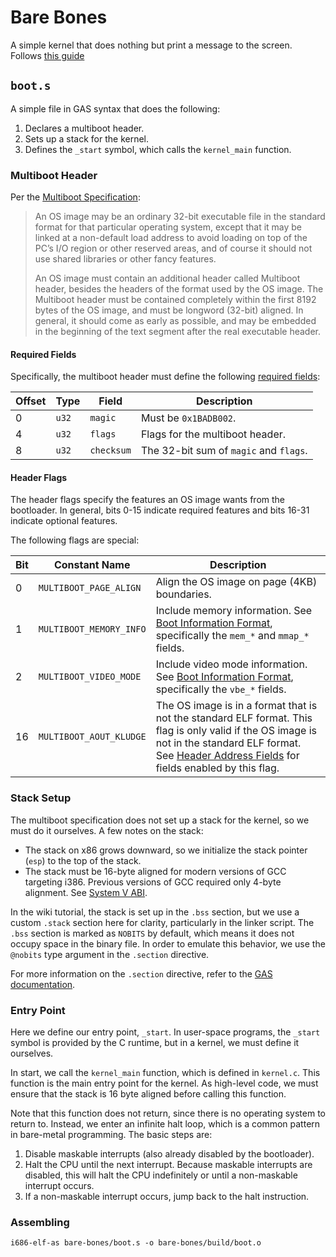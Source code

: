 # Bare Bones

A simple kernel that does nothing but print a message to the screen. Follows [this guide](https://wiki.osdev.org/Bare_Bones)

## `boot.s`

A simple file in GAS syntax that does the following:

1. Declares a multiboot header.
2. Sets up a stack for the kernel.
3. Defines the `_start` symbol, which calls the `kernel_main` function.

### Multiboot Header

Per the [Multiboot Specification](https://www.gnu.org/software/grub/manual/multiboot/multiboot.html):

> An OS image may be an ordinary 32-bit executable file in the standard format for that particular operating system, except that it may be linked at a non-default load address to avoid loading on top of the PC’s I/O region or other reserved areas, and of course it should not use shared libraries or other fancy features.
>
> An OS image must contain an additional header called Multiboot header, besides the headers of the format used by the OS image. The Multiboot header must be contained completely within the first 8192 bytes of the OS image, and must be longword (32-bit) aligned. In general, it should come as early as possible, and may be embedded in the beginning of the text segment after the real executable header.

#### Required Fields

Specifically, the multiboot header must define the following [required fields](https://www.gnu.org/software/grub/manual/multiboot/multiboot.html#Header-magic-fields):

| Offset | Type  | Field      | Description                            |
| ------ | ----- | ---------- | -------------------------------------- |
| 0      | `u32` | `magic`    | Must be `0x1BADB002`.                  |
| 4      | `u32` | `flags`    | Flags for the multiboot header.        |
| 8      | `u32` | `checksum` | The 32-bit sum of `magic` and `flags`. |

#### Header Flags

The header flags specify the features an OS image wants from the bootloader. In general, bits 0-15 indicate required features and bits 16-31 indicate optional features.

The following flags are special:

| Bit | Constant Name           | Description                                                                                                                                                                                                                                                                                       |
| --- | ----------------------- | ------------------------------------------------------------------------------------------------------------------------------------------------------------------------------------------------------------------------------------------------------------------------------------------------- |
| 0   | `MULTIBOOT_PAGE_ALIGN`  | Align the OS image on page (4KB) boundaries.                                                                                                                                                                                                                                                      |
| 1   | `MULTIBOOT_MEMORY_INFO` | Include memory information. See [Boot Information Format](https://www.gnu.org/software/grub/manual/multiboot/multiboot.html#Boot-information-format), specifically the `mem_*` and `mmap_*` fields.                                                                                               |
| 2   | `MULTIBOOT_VIDEO_MODE`  | Include video mode information. See [Boot Information Format](https://www.gnu.org/software/grub/manual/multiboot/multiboot.html#Boot-information-format), specifically the `vbe_*` fields.                                                                                                        |
| 16  | `MULTIBOOT_AOUT_KLUDGE` | The OS image is in a format that is not the standard ELF format. This flag is only valid if the OS image is not in the standard ELF format. See [Header Address Fields](https://www.gnu.org/software/grub/manual/multiboot/multiboot.html#Header-address-fields) for fields enabled by this flag. |

### Stack Setup

The multiboot specification does not set up a stack for the kernel, so we must do it ourselves. A few notes on the stack:

- The stack on x86 grows downward, so we initialize the stack pointer (`esp`) to the top of the stack.
- The stack must be 16-byte aligned for modern versions of GCC targeting i386. Previous versions of GCC required only 4-byte alignment. See [System V ABI](https://wiki.osdev.org/System_V_ABI#i386).

In the wiki tutorial, the stack is set up in the `.bss` section, but we use a custom `.stack` section here for clarity, particularly in the
linker script. The `.bss` section is marked as `NOBITS` by default, which means it does not occupy space in the binary file. In order to emulate
this behavior, we use the `@nobits` type argument in the `.section` directive.

For more information on the `.section` directive, refer to the [GAS documentation](https://sourceware.org/binutils/docs/as/Section.html#ELF-Version).

### Entry Point

Here we define our entry point, `_start`. In user-space programs, the `_start` symbol is provided by the C runtime, but in a kernel, we must define it ourselves.

In start, we call the `kernel_main` function, which is defined in `kernel.c`. This function is the main entry point for the
kernel. As high-level code, we must ensure that the stack is 16 byte aligned before calling this function.

Note that this function does not return, since there is no operating system to return to. Instead, we enter an infinite halt loop, which is a common pattern in bare-metal programming. The basic steps are:

1. Disable maskable interrupts (also already disabled by the bootloader).
2. Halt the CPU until the next interrupt. Because maskable interrupts are disabled, this will halt the CPU indefinitely or until a non-maskable interrupt occurs.
3. If a non-maskable interrupt occurs, jump back to the halt instruction.

### Assembling

```console
i686-elf-as bare-bones/boot.s -o bare-bones/build/boot.o
```
